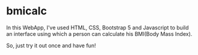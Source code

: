 # bmicalc
In this WebApp, I've used HTML, CSS, Bootstrap 5 and Javascript to build an interface using which a person can calculate his BMI(Body Mass Index).

So, just try it out once and have fun!
